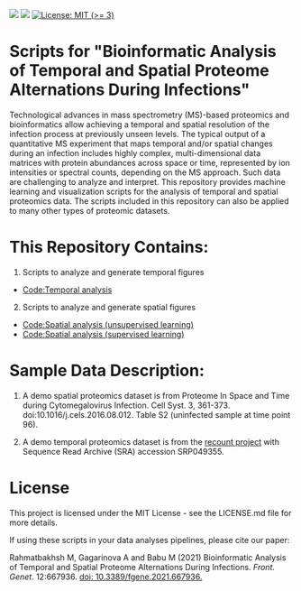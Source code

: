 <!-- badges: start -->
[![](https://img.shields.io/badge/lifecycle-stable-green.svg)](https://lifecycle.r-lib.org/articles/stages.html#stable)
[![](https://img.shields.io/github/last-commit/mrbakhsh/TempSpac.svg)](https://github.com/mrbakhsh/TempSpac/commits/main)
[![License: MIT (&gt;=
3)](https://img.shields.io/badge/license-MIT-blue.svg)](https://cran.r-project.org/web/licenses/MIT)
<!-- badges: end -->


# Scripts for "Bioinformatic Analysis of Temporal and Spatial Proteome Alternations During Infections"
Technological advances in mass spectrometry (MS)-based proteomics and bioinformatics allow achieving a temporal and spatial resolution of the infection process at previously unseen levels. The typical output of a quantitative MS experiment that maps temporal and/or spatial changes during an infection includes highly complex, multi-dimensional data matrices with protein abundances across space or time, represented by ion intensities or spectral counts, depending on the MS approach. Such data are challenging to analyze and interpret. This repository provides machine learning and visualization scripts for the analysis of temporal and spatial proteomics data. The scripts included in this repository can also be applied to many other types of proteomic datasets. 

# This Repository Contains:
1. Scripts to analyze and generate temporal figures
- [Code:Temporal analysis](https://github.com/Babulab-bioc/TempSpac/blob/main/R/Unsupervised_Temporal.R)
2. Scripts to analyze and generate spatial figures
- [Code:Spatial analysis (unsupervised learning)](https://github.com/Babulab-bioc/TempSpac/blob/main/R/Unsupervised_Spatial.R)
- [Code:Spatial analysis (supervised learning)](https://github.com/Babulab-bioc/TempSpac/blob/main/R/ml_learning_spatial.R)



# Sample Data Description:
1. A demo spatial proteomics dataset is from Proteome In Space and Time during Cytomegalovirus Infection. Cell Syst. 3, 361-373. doi:10.1016/j.cels.2016.08.012. Table S2 (uninfected sample at time point 96).

2. A demo temporal proteomics dataset is  from the [recount project](https://jhubiostatistics.shinyapps.io/recount/) with Sequence Read Archive (SRA) accession SRP049355.


# License
This project is licensed under the MIT License - see the LICENSE.md file for more details.

If using these scripts in your data analyses pipelines, please cite our paper: 

Rahmatbakhsh M, Gagarinova A and Babu M (2021) Bioinformatic Analysis of Temporal and Spatial Proteome Alternations During Infections. _Front. Genet_. 12:667936. [doi: 10.3389/fgene.2021.667936.](https://www.frontiersin.org/articles/10.3389/fgene.2021.667936/full)
